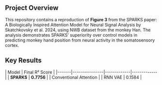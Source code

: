 
##  **Project Overview**

This repository contains a reproduction of **Figure 3** from the SPARKS paper: A Biologically Inspired Attention Model for Neural Signal Analysis by Skatchkovsky et al. 2024, using NWB dataset from the monkey Han. The analysis demonstrates SPARKS' superiority over control models in predicting monkey hand position from neural activity in the somatosensory cortex.

##  **Key Results**

| Model | Final R² Score |
|-------|----------------|-------------|-------------|
| **SPARKS** | **0.7756** |
| Conventional Attention |
| RNN VAE | 0.1584 |



